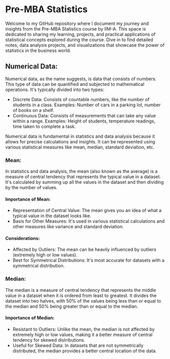 # Pre-MBA Statistics  
Welcome to my GitHub repository where I document my journey and insights from the Pre-MBA Statistics course by IIM-A. This space is dedicated to sharing my learning, projects, and practical applications of statistical concepts explored during the course. Dive in to find detailed notes, data analysis projects, and visualizations that showcase the power of statistics in the business world.      


## Numerical Data:  
Numerical data, as the name suggests, is data that consists of numbers. This type of data can be quantified and subjected to mathematical operations. It's typically divided into two types:  
- Discrete Data: Consists of countable numbers, like the number of students in a class. Examples: Number of cars in a parking lot, number of books on a shelf.
- Continuous Data: Consists of measurements that can take any value within a range. Examples: Height of students, temperature readings, time taken to complete a task.

Numerical data is fundamental in statistics and data analysis because it allows for precise calculations and insights. It can be represented using various statistical measures like mean, median, standard deviation, etc.

### Mean:  
In statistics and data analysis, the mean (also known as the average) is a measure of central tendency that represents the typical value in a dataset. It's calculated by summing up all the values in the dataset and then dividing by the number of values.    
#### Importance of Mean:
- Representation of Central Value: The mean gives you an idea of what a typical value in the dataset looks like.
- Basis for Other Measures: It's used in various statistical calculations and other measures like variance and standard deviation.
#### Considerations:
- Affected by Outliers: The mean can be heavily influenced by outliers (extremely high or low values).
- Best for Symmetrical Distributions: It's most accurate for datasets with a symmetrical distribution.

### Median:  
The median is a measure of central tendency that represents the middle value in a dataset when it is ordered from least to greatest. It divides the dataset into two halves, with 50% of the values being less than or equal to the median and 50% being greater than or equal to the median.  
#### Importance of Median:
- Resistant to Outliers: Unlike the mean, the median is not affected by extremely high or low values, making it a better measure of central tendency for skewed distributions.
- Useful for Skewed Data: In datasets that are not symmetrically distributed, the median provides a better central location of the data.




